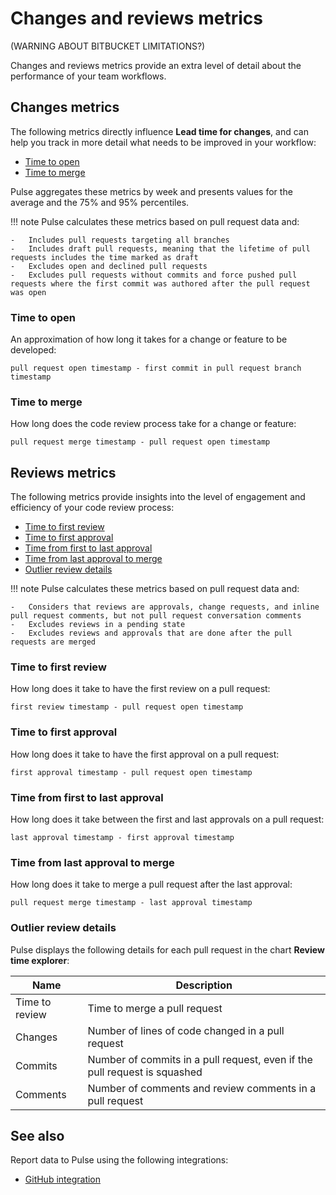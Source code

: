 # Changes and reviews metrics

(WARNING ABOUT BITBUCKET LIMITATIONS?)

Changes and reviews metrics provide an extra level of detail about the performance of your team workflows.

## Changes metrics

The following metrics directly influence **Lead time for changes**, and can help you track in more detail what needs to be improved in your workflow:

-   [Time to open](#time-to-open)
-   [Time to merge](#time-to-merge)

Pulse aggregates these metrics by week and presents values for the average and the 75% and 95% percentiles.

!!! note
    Pulse calculates these metrics based on pull request data and:

    -   Includes pull requests targeting all branches
    -   Includes draft pull requests, meaning that the lifetime of pull requests includes the time marked as draft
    -   Excludes open and declined pull requests
    -   Excludes pull requests without commits and force pushed pull requests where the first commit was authored after the pull request was open

### Time to open

An approximation of how long it takes for a change or feature to be developed:

```text
pull request open timestamp - first commit in pull request branch timestamp
```

### Time to merge

How long does the code review process take for a change or feature:

```text
pull request merge timestamp - pull request open timestamp
```

## Reviews metrics

The following metrics provide insights into the level of engagement and efficiency of your code review process:

-   [Time to first review](#time-to-first-review)
-   [Time to first approval](#time-to-first-approval)
-   [Time from first to last approval](#time-from-first-to-last-approval)
-   [Time from last approval to merge](#time-from-last-approval-to-merge)
-   [Outlier review details](#outlier-review-details)

!!! note
    Pulse calculates these metrics based on pull request data and:

    -   Considers that reviews are approvals, change requests, and inline pull request comments, but not pull request conversation comments
    -   Excludes reviews in a pending state
    -   Excludes reviews and approvals that are done after the pull requests are merged

### Time to first review

How long does it take to have the first review on a pull request:

```text
first review timestamp - pull request open timestamp
```

### Time to first approval

How long does it take to have the first approval on a pull request:

```text
first approval timestamp - pull request open timestamp
```

### Time from first to last approval

How long does it take between the first and last approvals on a pull request:

```text
last approval timestamp - first approval timestamp
```

### Time from last approval to merge

How long does it take to merge a pull request after the last approval:

```text
pull request merge timestamp - last approval timestamp
```

### Outlier review details

Pulse displays the following details for each pull request in the chart **Review time explorer**:

| Name           | Description                                                               |
| -------------- | ------------------------------------------------------------------------- |
| Time to review | Time to merge a pull request                                              |
| Changes        | Number of lines of code changed in a pull request                         |
| Commits        | Number of commits in a pull request, even if the pull request is squashed |
| Comments       | Number of comments and review comments in a pull request                  |

## See also

Report data to Pulse using the following integrations:

-   [GitHub integration](../one-click-integrations/github-integration.md)
